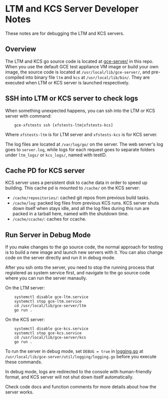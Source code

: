 # LTM and KCS Server Developer Notes

These notes are for debugging the LTM and KCS servers.

## Overview

The LTM and KCS go source code is located at [gce-server/](../test-appliance/files/usr/local/lib/gce-server) in this repo. When you use the default GCE test appliance VM image or build your own image, the source code is located at `/usr/local/lib/gce-server/`, and pre-compiled into binary file `ltm` and `kcs` at `/usr/local/lib/bin/`. They are executed when LTM or KCS server is launched respectively.

## SSH into LTM or KCS server to check logs

When something unexpected happens, you can ssh into the LTM or KCS server with command:

        gce-xfstests ssh [xfstests-ltm|xfstests-kcs]

Where `xfstests-ltm` is for LTM server and `xfstests-kcs` is for KCS server.

The log files are located at `/var/log/go/` on the server. The web server's log goes to `server.log`, while logs for each request goes to separate folders under `ltm_logs/` or `kcs_logs/`, named with testID.

## Cache PD for KCS server

KCS server uses a persistent disk to cache data in order to speed up building. This cache pd is mounted to `/cache/` on the KCS server:

* `/cache/repositories/`: cached git repos from previous build tasks.
* `/cache/log`: packed log files from previous KCS runs. KCS server shuts down itself when stays idle, and all the log files during this run are packed in a tarball here, named with the shutdown time.
* `/cache/ccache/`: caches for ccache.

## Run Server in Debug Mode

If you make changes to the go source code, the normal approach for testing is to build a new image and launch new servers with it. You can also change code on the server directly and run it in debug mode.

After you ssh onto the server, you need to stop the running process that registered as system service first, and navigate to the go source code where you can run the server manaully.

On the LTM server:

        systemctl disable gce-ltm.service
        systemctl stop gce-ltm.service
        cd /usr/local/lib/gce-server/ltm
        go run .

On the KCS server:

        systemctl disable gce-kcs.service
        systemctl stop gce-kcs.service
        cd /usr/local/lib/gce-server/kcs
        go run .

To run the server in debug mode, set `DEBUG = true` in [logging.go](../test-appliance/files/usr/local/lib/gce-server/util/logging/logging.go) at `/usr/local/lib/gce-server/util/logging/logging.go` before you execute these commands.

In debug mode, logs are redirected to the console with human-friendly format, and KCS server will not shut down itself automatically.

Check code docs and function comments for more details about how the server works.
